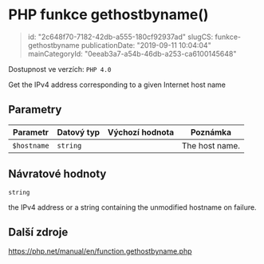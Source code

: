 PHP funkce gethostbyname()
================================

> id: "2c648f70-7182-42db-a555-180cf92937ad"
> slugCS: funkce-gethostbyname
> publicationDate: "2019-09-11 10:04:04"
> mainCategoryId: "0eeab3a7-a54b-46db-a253-ca6100145648"

Dostupnost ve verzích: `PHP 4.0`

Get the IPv4 address corresponding to a given Internet host name


Parametry
--------------

| Parametr | Datový typ | Výchozí hodnota | Poznámka |
|-----|-----|-----|-----|
| `$hostname` | `string` |  | The host name. |


Návratové hodnoty
----------------

`string`

the IPv4 address or a string containing the unmodified
hostname on failure.

Další zdroje
------------

https://php.net/manual/en/function.gethostbyname.php
